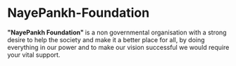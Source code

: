 # NayePankh-Foundation
 <strong>"NayePankh Foundation" </strong>  is a non governmental organisation with a strong desire to help the society and make it a better place for all, by doing everything in our power and to make our vision successful we would require your vital support.
